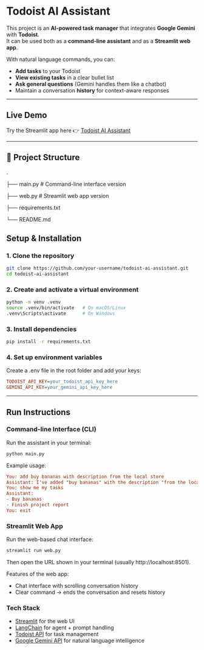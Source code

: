 # Todoist AI Assistant  

This project is an **AI-powered task manager** that integrates **Google Gemini** with **Todoist**.  
It can be used both as a **command-line assistant** and as a **Streamlit web app**.  

With natural language commands, you can:  
- **Add tasks** to your Todoist  
- **View existing tasks** in a clear bullet list  
- **Ask general questions** (Gemini handles them like a chatbot)  
- Maintain a conversation **history** for context-aware responses  

---

## Live Demo  
Try the Streamlit app here 👉 [Todoist AI Assistant](https://nassoumatine-app4-task-manager-agent-web-b5fklj.streamlit.app/)  

---

## 📂 Project Structure  
.

├── main.py    # Command-line interface version

├── web.py     # Streamlit web app version

├── requirements.txt

└── README.md


## Setup & Installation

### 1. Clone the repository  
```bash
git clone https://github.com/your-username/todoist-ai-assistant.git
cd todoist-ai-assistant
```
### 2. Create and activate a virtual environment
```bash
python -m venv .venv
source .venv/bin/activate   # On macOS/Linux
.venv\Scripts\activate      # On Windows
```
### 3. Install dependencies
```bash
pip install -r requirements.txt
```
### 4. Set up environment variables
Create a .env file in the root folder and add your keys:
```ini
TODOIST_API_KEY=your_todoist_api_key_here
GEMINI_API_KEY=your_gemini_api_key_here
```

---

## Run Instructions

### Command-line Interface (CLI)

Run the assistant in your terminal:
```bash
python main.py
```
Example usage:
```ini
You: add buy bananas with description from the local store
Assistant: I've added "buy bananas" with the description "from the local store" to your Todoist app.
You: show me my tasks
Assistant:
- Buy bananas
- Finish project report
You: exit
```

### Streamlit Web App
Run the web-based chat interface:
```bash
streamlit run web.py
```
Then open the URL shown in your terminal (usually http://localhost:8501).

Features of the web app:
- Chat interface with scrolling conversation history
- Clear command → ends the conversation and resets history

### Tech Stack
- [Streamlit](https://streamlit.io/) for the web UI
- [LangChain](https://www.langchain.com/) for agent + prompt handling
- [Todoist API](https://developer.todoist.com/rest/v2/) for task management
- [Google Gemini API](https://deepmind.google/technologies/gemini/) for natural language intelligence
